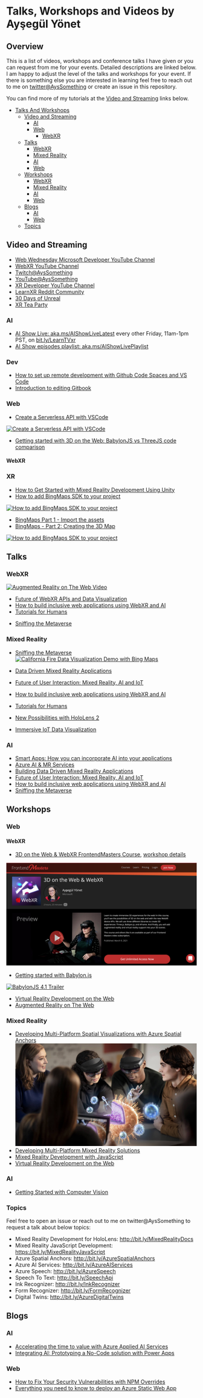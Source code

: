 # Talks, Workshops and Videos by Ayşegül Yönet 

## Overview  

This is a list of videos, workshops and conference talks I have given or you can request from me for your events. Detailed descriptions are linked below. I am happy to adjust the level of the talks and workshops for your event. If there is something else you are interested in learning feel free to reach out to me on [twitter@AysSomething](https://twitter.com/AysSomething) or create an issue in this repository. 

You can find more of my tutorials at the [Video and Streaming](#video-and-streaming) links below.

- [Talks And Workshops](#talks-and-workshops)
  - [Video and Streaming](#video-and-streaming)
    - [AI](#ai)
    - [Web](#web)
      - [WebXR](#webxr) 
  - [Talks](#talks)
    - [WebXR](#webxr)
    - [Mixed Reality](#mixed-reality)
    - [AI](#ai-1)
    - [Web](#web-1)
  - [Workshops](#workshops)
    - [WebXR](#webxr-1)
    - [Mixed Reality](#mixed-reality-1)
    - [AI](#ai-2)
    - [Web](#web-2)
  - [Blogs](#blogs)
    - [AI](#ai-3)
    - [Web](#web-3)
  - [Topics](#topics)

## Video and Streaming

- [Web Wednesday Microsoft Developer YouTube Channel](https://www.youtube.com/playlist?list=PLlrxD0HtieHhm3qFORKl1s-i5ZLS1ZPlN)
- [WebXR YouTube Channel](https://www.youtube.com/WebXR)
- [Twitch@AysSomething](https://www.twitch.tv/ayssomething)
- [YouTube@AysSomething](https://www.youtube.com/channel/UCeo_soIgcgBSd3SVRbs_MPQ)
- [XR Developer YouTube Channel](https://www.youtube.com/channel/UC8ohQvrBXGvEvP_9X98r4bQ)
- [LearnXR Reddit Community](https://www.reddit.com/r/LearnXR/)
- [30 Days of Unreal](https://github.com/Yonet/30DaysOfUnrealEngine/blob/main/README.md)
- [XR Tea Party](https://github.com/Yonet/XRTeaParty)

### AI

- [AI Show Live: aka.ms/AIShowLiveLatest](https://aka.ms/AIShowLiveLatest) every other Friday, 11am-1pm PST, on [bit.ly/LearnTVxr](https://docs.microsoft.com/learn/tv/?WT.mc_id=aiml-8567-ayyonet)
- [AI Show episodes playlist: aka.ms/AIShowLivePlaylist](https://www.youtube.com/playlist?list=PLlrxD0HtieHinivDFATQd5qyjL6ijKHUF)

### Dev

- [How to set up remote development with Github Code Spaces and VS Code](https://youtu.be/ZWJglERhXLw)
- [Introduction to editing Gitbook](https://youtu.be/KL6XhiwrzM0)

### Web

- [Create a Serverless API with VSCode](https://aka.ms/Video/CreateServerlessAPI)

[![Create a Serverless API with VSCode](http://img.youtube.com/vi/VzML-6DClVU/0.jpg)](https://youtu.be/VzML-6DClVU)

- [Getting started with 3D on the Web: BabylonJS vs ThreeJS code comparison](https://youtu.be/1BbxT9_SFVw)

#### WebXR

### XR 

- [How to Get Started with Mixed Reality Development Using Unity](https://youtu.be/A0FHizvwB44)
- [How to add BingMaps SDK to your project](https://youtu.be/pEdOls9kZGE)

[![How to add BingMaps SDK to your project](http://img.youtube.com/vi/pEdOls9kZGE/0.jpg)](https://youtu.be/pEdOls9kZGE)

- [BingMaps Part 1 - Import the assets](https://youtu.be/l4qBjz0mu-c)
- [BingMaps - Part 2: Creating the 3D Map](https://youtu.be/PAYMKTKYrnQ)

[![How to add BingMaps SDK to your project](http://img.youtube.com/vi/PAYMKTKYrnQ/0.jpg)](https://youtu.be/PAYMKTKYrnQ)

## Talks

### WebXR

[![Augmented Reality on The Web Video](http://img.youtube.com/vi/trQYd-HVoBg/0.jpg)](http://www.youtube.com/watch?v=trQYd-HVoBg)

- [Future of WebXR APIs and Data Visualization](./Talks\FutureOfWebXRAPIsAndDataVisualization.md)
- [How to build inclusive web applications using WebXR and AI](./Talks/HowToBuildInclusiveWebApplicationsWebXR&AI.md)
- [Tutorials for Humans](./Talks/TutorialsForHumans.md)
<!-- - []() -->
- [Sniffing the Metaverse](https://github.com/Yonet/AysContent/blob/main/Talks/SniffingTheMetaverse.md)

### Mixed Reality

- [Sniffing the Metaverse](https://github.com/Yonet/AysContent/blob/main/Talks/SniffingTheMetaverse.md)
[![California Fire Data Visualization Demo with Bing Maps](http://img.youtube.com/vi/TjjB4RUQTG8/0.jpg)](http://www.youtube.com/watch?v=TjjB4RUQTG8)

- [Data Driven Mixed Reality Applications](./Talks/DataDrivenMRApplications.md)
- [Future of User Interaction: Mixed Reality, AI and IoT](./Talks/FutureUX.md)
- [How to build inclusive web applications using WebXR and AI](./Talks/HowToBuildInclusiveWebApplicationsWebXR&AI.md)
- [Tutorials for Humans](./Talks/TutorialsForHumans.md)
- [New Possibilities with HoloLens 2](./Talks/NewPossibilitiesWithHoloLens2.md)
- [Immersive IoT Data Visualization](./Talks/ImmersiveIoTDataVisualization)

### AI

- [Smart Apps: How you can incorporate AI into your applications](./Talks/IncorporateAI.md)
- [Azure AI & MR Services](./Talks/AzureAI&MR.md)
- [Building Data Driven Mixed Reality Applications](./Talks/DataDrivenMRApplications.md)
- [Future of User Interaction: Mixed Reality, AI and IoT](./Talks/FutureUX.md)
- [How to build inclusive web applications using WebXR and AI](./Talks/HowToBuildInclusiveWebApplicationsWebXR&AI.md)
- [Sniffing the Metaverse](https://github.com/Yonet/AysContent/blob/main/Talks/SniffingTheMetaverse.md)


## Workshops

### Web

#### WebXR

- [3D on the Web & WebXR FrontendMasters Course](https://frontendmasters.com/courses/3d-webxr/), [workshop details](./Workshops/3DontheWev&WebXR.md)

[![Frontend Masters WebXR Course](./images/frontendmasters.png)](https://frontendmasters.com/courses/3d-webxr/)

- [Getting started with Babylon.js](./Workshops/GettingStartedWithBabylonJS.md)

[![BabylonJS 4.1 Trailer](http://img.youtube.com/vi/zHpI-6r2vw8/0.jpg)](http://www.youtube.com/watch?v=zHpI-6r2vw8)

- [Virtual Reality Development on the Web](http://bit.ly/fem-webvr)
- [Augmented Reality on The Web](https://youtu.be/trQYd-HVoBg)

### Mixed Reality

- [Developing Multi-Platform Spatial Visualizations with Azure Spatial Anchors](Workshops\AzureSpatialAnchors.md)
![Shared experiences using Azure Spatial Anchors](./images/asa.jpg)
- [Developing Multi-Platform Mixed Reality Solutions](./Workshops/DevelopingMulti-PlatformMixedRealitySolutions.md)
- [Mixed Reality Development with JavaScript](https://github.com/Yonet/MRDocs)
- [Virtual Reality Development on the Web](http://bit.ly/fem-webvr)

### AI

- [Getting Started with Computer Vision](./Workshops/GettingStartedComputerVision.md) 

### Topics 

Feel free to open an issue or reach out to me on twitter@AysSomething to request a talk about below topics:

* Mixed Reality Development for HoloLens: http://bit.ly/MixedRealityDocs
* Mixed Reality JavaScript Development: https://bit.ly/MixedRealityJavaScript
* Azure Spatial Anchors: http://bit.ly/AzureSpatialAnchors
* Azure AI Services: http://bit.ly/AzureAIServices
* Azure Speech: http://bit.ly/AzureSpeech
* Speech To Text: http://bit.ly/SpeechApi
* Ink Recognizer: http://bit.ly/InkRecognizer
* Form Recognizer: http://bit.ly/FormRecognizer
* Digital Twins: http://bit.ly/AzureDigitalTwins


## Blogs

### AI

- [Accelerating the time to value with Azure Applied AI Services](https://techcommunity.microsoft.com/t5/azure-ai/accelerating-the-time-to-value-with-azure-applied-ai-services/ba-p/2377309?WT.mc_id=aiml-8567-ayyonet)
- [Integrating AI: Prototyping a No-Code solution with Power Apps](https://techcommunity.microsoft.com/t5/azure-ai/integrating-ai-prototyping-a-no-code-solution-with-power-apps/ba-p/2189550?WT.mc_id=aiml-8567-ayyonet)

### Web

- [How to Fix Your Security Vulnerabilities with NPM Overrides](https://medium.com/p/c4b5be0ab4f6)
- [Everything you need to know to deploy an Azure Static Web App](https://dev.to/azure/everything-you-need-to-know-to-deploy-an-azure-static-web-app-fm6)
